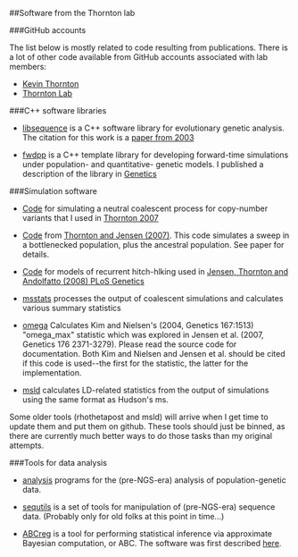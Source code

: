 ##Software from the Thornton lab

###GitHub accounts

The list below is mostly related to code resulting from publications.  There is a lot of other code available from GitHub accounts associated with lab members:

* [Kevin Thornton](https://github.com/molpopgen)
* [Thornton Lab](https://github.com/ThorntonLab)

###C++ software libraries

* [libsequence](https://github.com/molpopgen/libsequence) is a C++ software library for evolutionary genetic analysis.  The citation for this work is a [paper from 2003](http://bioinformatics.oxfordjournals.org/content/19/17/2325.short)

* [fwdpp](https://github.com/molpopgen/fwdpp) is a C++ template library for developing forward-time simulations under population- and quantitative- genetic models.  I published a description of the library in [Genetics](http://www.genetics.org/content/198/1/157.abstract)

###Simulation software

* [Code](https://github.com/molpopgen/newgene) for simulating a neutral coalescent process for copy-number variants that I used in [Thornton 2007](http://www.genetics.org/content/177/2/987.abstract)

* [Code](https://github.com/molpopgen/sweepsims) from [Thornton and Jensen (2007)](http://www.genetics.org/content/175/2/737.abstract). This code simulates a sweep in a bottlenecked population, plus the ancestral population. See paper for details.

* [Code](https://github.com/molpopgen/sweepsims) for models of recurrent hitch-hlking used in [Jensen, Thornton and Andolfatto (2008) PLoS Genetics](http://www.plosgenetics.org/article/info%3Adoi%2F10.1371%2Fjournal.pgen.1000198)

* [msstats](https://github.com/molpopgen/msstats) processes the output of coalescent simulations and calculates various summary statistics

* [omega](https://github.com/molpopgen/omega) Calculates Kim and Nielsen's (2004, Genetics 167:1513) "omega_max" statistic which was explored in Jensen et al. (2007, Genetics 176 2371-3279). Please read the source code for documentation. Both Kim and Nielsen and Jensen et al. should be cited if this code is used--the first for the statistic, the latter for the implementation.

* [msld](https://github.com/molpopgen/msff) calculates LD-related statistics from the output of simulations using the same format as Hudson's ms.

Some older tools (rhothetapost and msld) will arrive when I get time to update them and put them on github.  These tools should just be binned, as there are currently much better ways to do those tasks than my original attempts.

###Tools for data analysis

* [analysis](https://github.com/molpopgen/analysis) programs for the (pre-NGS-era) analysis of population-genetic data.

* [sequtils](https://github.com/molpopgen/sequtils) is a set of tools for manipulation of (pre-NGS-era) sequence data. (Probably only for old folks at this point in time...)

* [ABCreg](https://github.com/molpopgen/abreg) is a tool for performing statistical inference via approximate Bayesian computation, or ABC.  The software was first described [here](http://www.biomedcentral.com/1471-2156/10/35).
